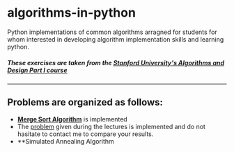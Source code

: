# algorithms-in-python
Python implementations of common algorithms arragned for students for whom interested in developing algorithm implementation skills and learning python.

##### These exercises are taken from the [Stanford University's Algorithms and Design Part I course](https://www.coursera.org/course/algo) 
- - - 
## Problems are organized as follows:
- **[Merge Sort Algorithm](https://en.wikipedia.org/wiki/Merge_sort)** is implemented
- The [problem](https://class.coursera.org/algo-004/lecture/15) given during the lectures is implemented and do not hasitate to contact me to compare your results.
- **Simulated Annealing Algorithm
